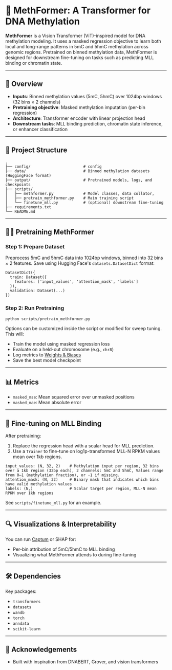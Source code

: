 # 🧚 MethFormer: A Transformer for DNA Methylation

**MethFormer**  is a Vision Transformer (ViT)-inspired model for DNA methylation modeling. It uses a masked regression objective to learn both local and long-range patterns in 5mC and 5hmC methylation across genomic regions. Pretrained on binned methylation data, MethFormer is designed for downstream fine-tuning on tasks such as predicting MLL binding or chromatin state.

---

## 🚀 Overview

* **Inputs**: Binned methylation values (5mC, 5hmC) over 1024bp windows (32 bins × 2 channels)
* **Pretraining objective**: Masked methylation imputation (per-bin regression)
* **Architecture**: Transformer encoder with linear projection head
* **Downstream tasks**: MLL binding prediction, chromatin state inference, or enhancer classification

---

## 📁 Project Structure

```
.
├── config/                       # config
├── data/                         # Binned methylation datasets (HuggingFace format)
├── output/                       # Pretrained models, logs, and checkpoints
├── scripts/                      
│   ├── methformer.py             # Model classes, data collator, 
│   ├── pretrain_methformer.py    # Main training script
│   └── finetune_mll.py           # (optional) downstream fine-tuning
├── requirements.txt
└── README.md
```

---

## 👩‍💻 Pretraining MethFormer

### Step 1: Prepare Dataset

Preprocess 5mC and 5hmC data into 1024bp windows, binned into 32 bins × 2 features. Save using Hugging Face's `datasets.DatasetDict` format:

```
DatasetDict({
  train: Dataset({
    features: ['input_values', 'attention_mask', 'labels']
  }),
  validation: Dataset(...)
})
```

### Step 2: Run Pretraining

```bash
python scripts/pretrain_methformer.py
```

Options can be customized inside the script or modified for sweep tuning. This will:

* Train the model using masked regression loss
* Evaluate on a held-out chromosome (e.g., `chr8`)
* Log metrics to [Weights & Biases](https://wandb.ai)
* Save the best model checkpoint

---

## 📊 Metrics

* `masked_mse`: Mean squared error over unmasked positions
* `masked_mae`: Mean absolute error

---

## 🧪 Fine-tuning on MLL Binding

After pretraining:

1. Replace the regression head with a scalar head for MLL prediction.
2. Use a `Trainer` to fine-tune on log1p-transformed MLL-N RPKM values mean over 1kb regions.

```
input_values: (N, 32, 2)    # Methylation input per region, 32 bins over a 1kb region (32bp each), 2 channels: 5mC and 5hmC, Values range from 0–1 (methylation fraction), or -1 if missing.
attention_mask: (N, 32)     # Binary mask that indicates which bins have valid methylation values
labels: (N,)                # Scalar target per region, MLL-N mean RPKM over 1kb regions
```

See `scripts/finetune_mll.py` for an example.

---

## 🔍 Visualizations & Interpretability

You can run [Captum](https://captum.ai) or SHAP for:

* Per-bin attribution of 5mC/5hmC to MLL binding
* Visualizing what MethFormer attends to during fine-tuning

---

## 🛠️ Dependencies

Key packages:

* `transformers`
* `datasets`
* `wandb`
* `torch`
* `anndata`
* `scikit-learn`

---

## 🧠 Acknowledgements

* Built with inspiration from DNABERT, Grover, and vision transformers
